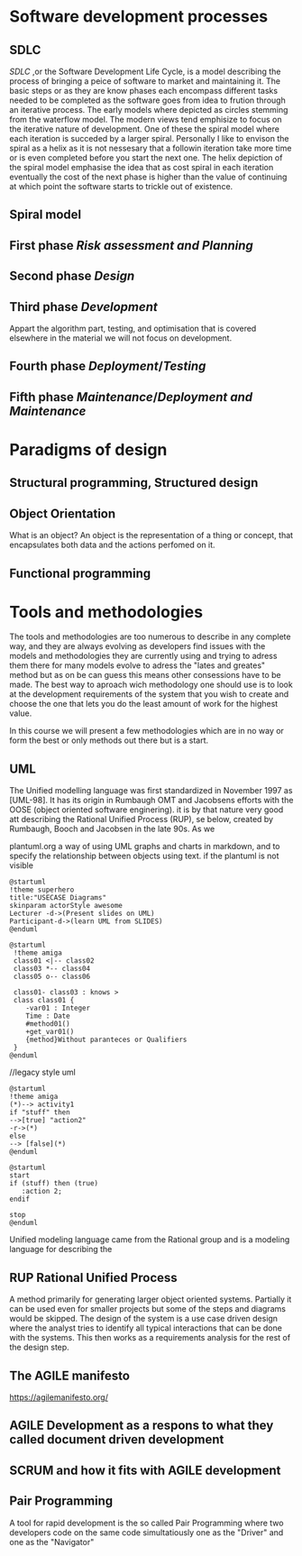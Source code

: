 # Software development processes

## SDLC
 *SDLC* ,or the Software Development Life Cycle, is a model describing the process of bringing a peice of software to market and maintaining it. The basic steps or as they are know phases each encompass different tasks  needed to be completed as the software goes from idea to frution through an iterative process. The early models where depicted as circles stemming from the waterflow model. The modern views tend emphisize to focus on the iterative nature of development. <rewrite> One of these the spiral model where each iteration is succeded by a larger spiral. Personally I like to envison the spiral as a helix as it is not nessesary that a followin iteration take more time or is even completed before you start the next one. The helix depiction of the spiral model emphasise the idea that as cost spiral in each iteration eventually the cost of the next phase is higher than the value of continuing at which point the software starts to trickle out of existence.

## Spiral model

## First phase *Risk assessment and Planning*

## Second phase  *Design*

## Third phase *Development*
 Appart the algorithm part, testing, and optimisation that is covered elsewhere in the material we will not focus on development.

## Fourth phase *Deployment*/*Testing*

## Fifth phase *Maintenance*/*Deployment and Maintenance*

# Paradigms of design

## Structural programming, Structured design

## Object Orientation
What is an object? An object is the representation of a thing or concept, that encapsulates both data and the actions perfomed on it.

## Functional programming


# Tools and methodologies  
The tools and methodologies are too numerous to describe in any complete way,<rewrite> and they are always evolving as developers find issues with the models and methodologies they are currently using and trying to adress them there for many models evolve to adress the "lates and greates" method but as on be can guess this means other consessions have to be made. 
<explain system>
The best way to aproach wich methodology one should use is to look at the development requirements of the system that you wish to create and choose the one that lets you do the least amount of work for the highest value. 

In this course we will present a few methodologies which are in no way or form the best or only methods out there but is a start.


## UML
The Unified modelling language was first standardized in November 1997 as [UML-98]. It has its origin in Rumbaugh OMT and Jacobsens efforts with the OOSE (object oriented software enginering). it is by that nature very good att describing the Rational Unified Process (RUP), se below, created by Rumbaugh, Booch and Jacobsen in the late 90s. As we 

plantuml.org a way of using UML graphs and charts in markdown, and to specify the relationship between objects using text.
if the plantuml is not visible

```plantuml
@startuml
!theme superhero
title:"USECASE Diagrams"
skinparam actorStyle awesome
Lecturer -d->(Present slides on UML)
Participant-d->(learn UML from SLIDES)
@enduml
```
```plantuml
@startuml
 !theme amiga
 class01 <|-- class02
 class03 *-- class04
 class05 o-- class06

 class01- class03 : knows >
 class class01 {
    -var01 : Integer
    Time : Date
    #method01()
    +get_var01()
    {method}Without paranteces or Qualifiers
 }
@enduml
```
//legacy style uml
```plantuml
@startuml
!theme amiga 
(*)--> activity1
if "stuff" then 
-->[true] "action2"
-r->(*)
else 
--> [false](*)
@enduml
```
```plantuml
@startuml
start
if (stuff) then (true) 
   :action 2;
endif

stop
@enduml
```
Unified modeling language came from the Rational group and is a modeling language for describing the

## RUP Rational Unified Process
A method primarily for generating larger object oriented systems. Partially it can be used even for smaller projects but some of the steps and diagrams would be skipped. The design of the system is a use case driven design where the analyst tries to identify all typical interactions that can be done with the systems. This then works as a requirements analysis for the rest of the design step.





## The AGILE manifesto
https://agilemanifesto.org/

## AGILE Development as a respons to what they called document driven development

## SCRUM and how it fits with AGILE development

## Pair Programming 
 A tool for rapid development is the so called Pair Programming where two developers code on the same code simultatiously one as the "Driver" and one as the "Navigator" 